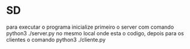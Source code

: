 # SD
 para executar o programa inicialize primeiro o server com comando     python3 ./server.py    no mesmo local onde esta o codigo, depois para os clientes o comando  python3 ./cliente.py
